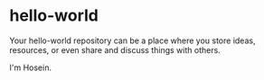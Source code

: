 # hello-world
Your hello-world repository can be a place where you store ideas, resources, or even share and discuss things with others.

I'm Hosein.
